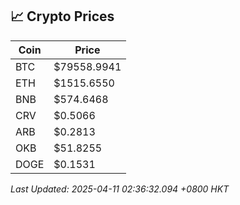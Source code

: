 ## 📈 Crypto Prices

| Coin | Price |
| ---- | ----- |
| BTC | $79558.9941 |
| ETH | $1515.6550 |
| BNB | $574.6468 |
| CRV | $0.5066 |
| ARB | $0.2813 |
| OKB | $51.8255 |
| DOGE | $0.1531 |

_Last Updated: 2025-04-11 02:36:32.094 +0800 HKT_